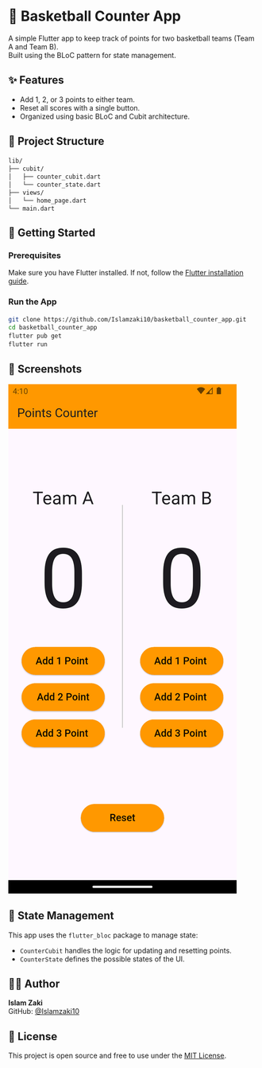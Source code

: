 # 🏀 Basketball Counter App

A simple Flutter app to keep track of points for two basketball teams (Team A and Team B).  
Built using the BLoC pattern for state management.

## ✨ Features

- Add 1, 2, or 3 points to either team.
- Reset all scores with a single button.
- Organized using basic BLoC and Cubit architecture.

## 📂 Project Structure

```
lib/
├── cubit/
│   ├── counter_cubit.dart
│   └── counter_state.dart
├── views/
│   └── home_page.dart
└── main.dart
```

## 🚀 Getting Started

### Prerequisites

Make sure you have Flutter installed. If not, follow the [Flutter installation guide](https://docs.flutter.dev/get-started/install).

### Run the App

```bash
git clone https://github.com/Islamzaki10/basketball_counter_app.git
cd basketball_counter_app
flutter pub get
flutter run
```

## 📸 Screenshots

![App Screenshot](screenshots/screenshot.png)


## 🧠 State Management

This app uses the `flutter_bloc` package to manage state:

- `CounterCubit` handles the logic for updating and resetting points.
- `CounterState` defines the possible states of the UI.

## 🧑‍💻 Author

**Islam Zaki**  
GitHub: [@Islamzaki10](https://github.com/Islamzaki10)

## 📄 License

This project is open source and free to use under the [MIT License](https://opensource.org/licenses/MIT).